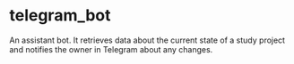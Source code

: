 # telegram_bot
An assistant bot. It retrieves data about the current state of a study project and notifies the owner in Telegram about any changes.
